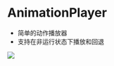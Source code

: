 # AnimationPlayer
* 简单的动作播放器
* 支持在非运行状态下播放和回退

![](http://upload-images.jianshu.io/upload_images/1894803-e35b12d273662bb1.png?imageMogr2/auto-orient/strip%7CimageView2/2/w/1240)
